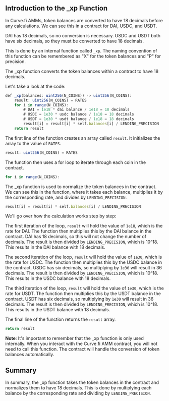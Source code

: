## Introduction to the _xp Function

In Curve.fi AMMs, token balances are converted to have 18 decimals before any calculations. We can see this in a contract for DAI, USDC, and USDT. 

DAI has 18 decimals, so no conversion is necessary. USDC and USDT both have six decimals, so they must be converted to have 18 decimals.

This is done by an internal function called `_xp`. The naming convention of this function can be remembered as "X" for the token balances and "P" for precision.

The _xp function converts the token balances within a contract to have 18 decimals. 

Let's take a look at the code:

```javascript
def _xp(balances: uint256(N_COINS)) -> uint256(N_COINS):
    result: uint256(N_COINS) = RATES
    for i in range(N_COINS):
        # DAI = 1e18 * dai balance / 1e18 = 18 decimals
        # USDC = 1e30 * usdc balance / 1e18 = 18 decimals
        # USDT = 1e30 * usdt balance / 1e18 = 18 decimals
        result[i] = result[i] * self.balances[i] / LENDING_PRECISION
    return result
```

The first line of the function creates an array called `result`. It initializes the array to the value of `RATES`.

```javascript
result: uint256(N_COINS) = RATES
```

The function then uses a for loop to iterate through each coin in the contract. 

```javascript
for i in range(N_COINS):
```

The _xp function is used to normalize the token balances in the contract. We can see this in the function, where it takes each balance, multiplies it by the corresponding rate, and divides by `LENDING_PRECISION`. 

```javascript
result[i] = result[i] * self.balances[i] / LENDING_PRECISION
```

We'll go over how the calculation works step by step:

The first iteration of the loop, `result` will hold the value of `1e18`, which is the rate for DAI. The function then multiplies this by the DAI balance in the contract. DAI has 18 decimals, so this will not change the number of decimals. The result is then divided by `LENDING_PRECISION`, which is 10^18. This results in the DAI balance with 18 decimals.

The second iteration of the loop, `result` will hold the value of `1e30`, which is the rate for USDC. The function then multiplies this by the USDC balance in the contract. USDC has six decimals, so multiplying by `1e30` will result in 36 decimals. The result is then divided by `LENDING_PRECISION`, which is 10^18. This results in the USDC balance with 18 decimals.

The third iteration of the loop, `result` will hold the value of `1e30`, which is the rate for USDT. The function then multiplies this by the USDT balance in the contract. USDT has six decimals, so multiplying by `1e30` will result in 36 decimals. The result is then divided by `LENDING_PRECISION`, which is 10^18. This results in the USDT balance with 18 decimals.

The final line of the function returns the `result` array.

```javascript
return result
```

**Note**: It's important to remember that the _xp function is only used internally. When you interact with the Curve.fi AMM contract, you will not need to call this function. The contract will handle the conversion of token balances automatically.

## Summary

In summary, the _xp function takes the token balances in the contract and normalizes them to have 18 decimals. This is done by multiplying each balance by the corresponding rate and dividing by `LENDING_PRECISION`. 
